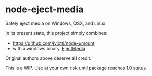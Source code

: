 # node-eject-media
Safely eject media on Windows, OSX, and Linux

In its present state, this project simply combines:

* https://github.com/jviotti/node-umount
* with a windows binary, [EjectMedia](http://www.uwe-sieber.de/drivetools_e.html)

Original authors above deserve all credit.

This is a WIP. Use at your own risk until package reaches 1.0 status.

